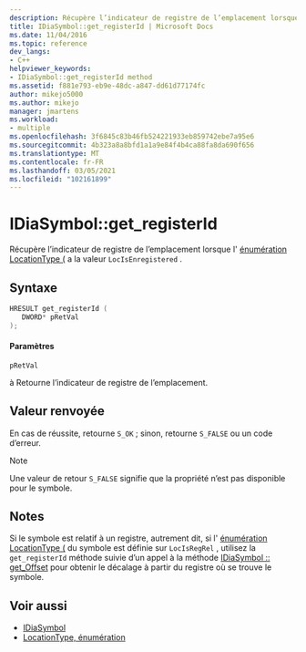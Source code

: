```yaml
---
description: Récupère l’indicateur de registre de l’emplacement lorsque l’énumération LocationType (est définie sur LocIsEnregistered'.
title: IDiaSymbol::get_registerId | Microsoft Docs
ms.date: 11/04/2016
ms.topic: reference
dev_langs:
- C++
helpviewer_keywords:
- IDiaSymbol::get_registerId method
ms.assetid: f881e793-eb9e-48dc-a847-dd61d77174fc
author: mikejo5000
ms.author: mikejo
manager: jmartens
ms.workload:
- multiple
ms.openlocfilehash: 3f6845c83b46fb524221933eb859742ebe7a95e6
ms.sourcegitcommit: 4b323a8a8bfd1a1a9e84f4b4ca88fa8da690f656
ms.translationtype: MT
ms.contentlocale: fr-FR
ms.lasthandoff: 03/05/2021
ms.locfileid: "102161899"
---
```

# <a name="idiasymbolget_registerid"></a>IDiaSymbol::get_registerId
Récupère l’indicateur de registre de l’emplacement lorsque l' [énumération LocationType (](../../debugger/debug-interface-access/locationtype.md) a la valeur `LocIsEnregistered` .

## <a name="syntax"></a>Syntaxe

```C++
HRESULT get_registerId ( 
   DWORD* pRetVal
);
```

#### <a name="parameters"></a>Paramètres
 `pRetVal`

à Retourne l’indicateur de registre de l’emplacement.

## <a name="return-value"></a>Valeur renvoyée
 En cas de réussite, retourne `S_OK` ; sinon, retourne `S_FALSE` ou un code d’erreur.

> [!NOTE]
> Une valeur de retour `S_FALSE` signifie que la propriété n’est pas disponible pour le symbole.

## <a name="remarks"></a>Notes
 Si le symbole est relatif à un registre, autrement dit, si l' [énumération LocationType (](../../debugger/debug-interface-access/locationtype.md) du symbole est définie sur `LocIsRegRel` , utilisez la `get_registerId` méthode suivie d’un appel à la méthode [IDiaSymbol :: get_Offset](../../debugger/debug-interface-access/idiasymbol-get-offset.md) pour obtenir le décalage à partir du registre où se trouve le symbole.

## <a name="see-also"></a>Voir aussi
- [IDiaSymbol](../../debugger/debug-interface-access/idiasymbol.md)
- [LocationType, énumération](../../debugger/debug-interface-access/locationtype.md)
